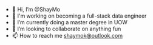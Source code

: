 - 👋 Hi, I’m @ShayMo
- 👀 I'm working on becoming a full-stack data engineer
- 🌱 I’m currently doing a master degree in UOW
- 💞️ I’m looking to collaborate on anything fun
- 📫 How to reach me shaymok@outlook.com

<!---
xm694/xm694 is a ✨ special ✨ repository because its `README.md` (this file) appears on your GitHub profile.
You can click the Preview link to take a look at your changes.
--->
